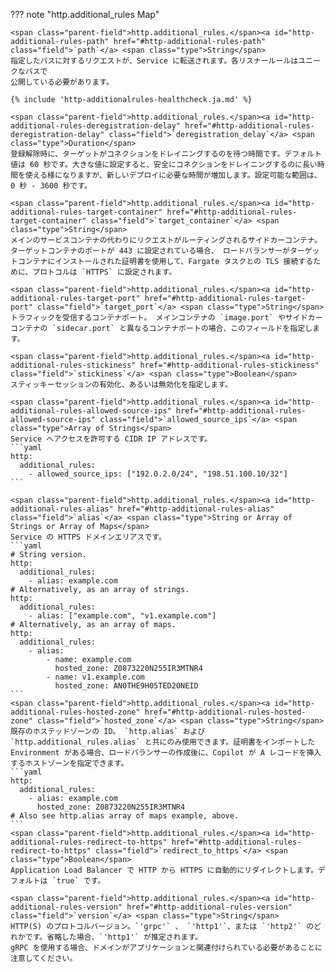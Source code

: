 ??? note "http.additional_rules Map"

    <span class="parent-field">http.additional_rules.</span><a id="http-additional-rules-path" href="#http-additional-rules-path" class="field">`path`</a> <span class="type">String</span> 
    指定したパスに対するリクエストが、Service に転送されます。各リスナールールはユニークなパスで
    公開している必要があります。 

    {% include 'http-additionalrules-healthcheck.ja.md' %}
    
    <span class="parent-field">http.additional_rules.</span><a id="http-additional-rules-deregistration-delay" href="#http-additional-rules-deregistration-delay" class="field">`deregistration_delay`</a> <span class="type">Duration</span> 
    登録解除時に、ターゲットがコネクションをドレイニングするのを待つ時間です。デフォルト値は 60 秒です。大きな値に設定すると、安全にコネクションをドレイニングするのに長い時間を使える様になりますが、新しいデプロイに必要な時間が増加します。設定可能な範囲は、0 秒 - 3600 秒です。
    
    <span class="parent-field">http.additional_rules.</span><a id="http-additional-rules-target-container" href="#http-additional-rules-target-container" class="field">`target_container`</a> <span class="type">String</span>  
    メインのサービスコンテナの代わりにリクエストがルーティングされるサイドカーコンテナ。
    ターゲットコンテナのポートが 443 に設定されている場合、 ロードバランサーがターゲットコンテナにインストールされた証明書を使用して、Fargate タスクとの TLS 接続するために、プロトコルは `HTTPS` に設定されます。
    
    <span class="parent-field">http.additional_rules.</span><a id="http-additional-rules-target-port" href="#http-additional-rules-target-port" class="field">`target_port`</a> <span class="type">String</span>  
    トラフィックを受信するコンテナポート。 メインコンテナの `image.port` やサイドカーコンテナの `sidecar.port` と異なるコンテナポートの場合、このフィールドを指定します。
    
    <span class="parent-field">http.additional_rules.</span><a id="http-additional-rules-stickiness" href="#http-additional-rules-stickiness" class="field">`stickiness`</a> <span class="type">Boolean</span>  
    スティッキーセッションの有効化、あるいは無効化を指定します。
    
    <span class="parent-field">http.additional_rules.</span><a id="http-additional-rules-allowed-source-ips" href="#http-additional-rules-allowed-source-ips" class="field">`allowed_source_ips`</a> <span class="type">Array of Strings</span>  
    Service へアクセスを許可する CIDR IP アドレスです。
    ```yaml
    http:
      additional_rules:
        - allowed_source_ips: ["192.0.2.0/24", "198.51.100.10/32"]
    ```
    
    <span class="parent-field">http.additional_rules.</span><a id="http-additional-rules-alias" href="#http-additional-rules-alias" class="field">`alias`</a> <span class="type">String or Array of Strings or Array of Maps</span>
    Service の HTTPS ドメインエリアスです。
    ```yaml
    # String version.
    http:
      additional_rules:
        - alias: example.com
    # Alternatively, as an array of strings.
    http:
      additional_rules:
        - alias: ["example.com", "v1.example.com"]
    # Alternatively, as an array of maps.
    http:
      additional_rules:
        - alias:
            - name: example.com
              hosted_zone: Z0873220N255IR3MTNR4
            - name: v1.example.com
              hosted_zone: AN0THE9H05TED20NEID
    ```
    <span class="parent-field">http.additional_rules.</span><a id="http-additional-rules-hosted-zone" href="#http-additional-rules-hosted-zone" class="field">`hosted_zone`</a> <span class="type">String</span>
    既存のホステッドゾーンの ID。 `http.alias` および `http.additional_rules.alias` と共にのみ使用できます。証明書をインポートした Environment がある場合、ロードバランサーの作成後に、Copilot が A レコードを挿入するホストゾーンを指定できます。
    ```yaml
    http:
      additional_rules:
        - alias: example.com
          hosted_zone: Z0873220N255IR3MTNR4
    # Also see http.alias array of maps example, above.
    ```
    <span class="parent-field">http.additional_rules.</span><a id="http-additional-rules-redirect-to-https" href="#http-additional-rules-redirect-to-https" class="field">`redirect_to_https`</a> <span class="type">Boolean</span>  
    Application Load Balancer で HTTP から HTTPS に自動的にリダイレクトします。デフォルトは `true` です。 

    <span class="parent-field">http.additional_rules.</span><a id="http-additional-rules-version" href="#http-additional-rules-version" class="field">`version`</a> <span class="type">String</span> 
    HTTP(S) のプロトコルバージョン。`'grpc'` 、 `'http1'`、または `'http2'` のどれかです。省略した場合、`'http1'` が推定されます。
    gRPC を使用する場合、ドメインがアプリケーションと関連付けられている必要があることに注意してください。
